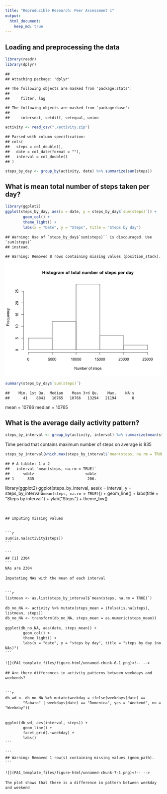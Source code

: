 ```yaml
---
title: "Reproducible Research: Peer Assessment 1"
output: 
  html_document:
    keep_md: true
---
```



## Loading and preprocessing the data

```r
library(readr)
library(dplyr)
```

```
## 
## Attaching package: 'dplyr'
```

```
## The following objects are masked from 'package:stats':
## 
##     filter, lag
```

```
## The following objects are masked from 'package:base':
## 
##     intersect, setdiff, setequal, union
```

```r
activity <- read_csv("./activity.zip")
```

```
## Parsed with column specification:
## cols(
##   steps = col_double(),
##   date = col_date(format = ""),
##   interval = col_double()
## )
```

```r
steps_by_day <- group_by(activity, date) %>% summarize(sum(steps))
```


## What is mean total number of steps taken per day?

```r
library(ggplot2)
ggplot(steps_by_day, aes(x = date, y = steps_by_day$`sum(steps)`)) + 
        geom_col() +
        theme_light() +
        labs(x = "Date", y = "Steps", title = "Steps by day")
```

```
## Warning: Use of `steps_by_day$`sum(steps)`` is discouraged. Use `sum(steps)`
## instead.
```

```
## Warning: Removed 8 rows containing missing values (position_stack).
```

![](PA1_template_files/figure-html/unnamed-chunk-2-1.png)<!-- -->

```r
summary(steps_by_day$`sum(steps)`)
```

```
##    Min. 1st Qu.  Median    Mean 3rd Qu.    Max.    NA's 
##      41    8841   10765   10766   13294   21194       8
```

mean = 10766
median = 10765


## What is the average daily activity pattern?

```r
steps_by_interval <- group_by(activity, interval) %>% summarize(mean(steps, na.rm = TRUE))
```

Time period that contains maximum number of steps on average is 835

```r
steps_by_interval[which.max(steps_by_interval$`mean(steps, na.rm = TRUE)`),]
```

```
## # A tibble: 1 x 2
##   interval `mean(steps, na.rm = TRUE)`
##      <dbl>                       <dbl>
## 1      835                        206.
```


library(ggplot2)
ggplot(steps_by_interval, aes(x = interval, y = steps_by_interval$`mean(steps, na.rm = TRUE)`)) +
        geom_line() +
        labs(title = "Steps by interval") +
        ylab("Steps") +
        theme_bw()
````


## Imputing missing values


```r
sum(is.na(activity$steps))
```

```
## [1] 2304
```
NAs are 2304

Imputating NAs with the mean of each interval


```r
listmean <- as.list(steps_by_interval$`mean(steps, na.rm = TRUE)`)

db_no_NA <- activity %>% mutate(steps_mean = ifelse(is.na(steps), listmean, steps))
db_no_NA <- transform(db_no_NA, steps_mean = as.numeric(steps_mean))

ggplot(db_no_NA, aes(date, steps_mean)) +
        geom_col() +
        theme_light() +
        labs(x = "date", y = "steps by day", title = "steps by day (no NAs)")
```

![](PA1_template_files/figure-html/unnamed-chunk-6-1.png)<!-- -->

## Are there differences in activity patterns between weekdays and weekends?


```r
db_wd <- db_no_NA %>% mutate(weekday = ifelse(weekdays(date) == 
        "Sabato" | weekdays(date) == "Domenica", yes = "Weekend", no = "Weekday"))


ggplot(db_wd, aes(interval, steps)) +
        geom_line() +
        facet_grid(.~weekday) +
        labs()
```

```
## Warning: Removed 1 row(s) containing missing values (geom_path).
```

![](PA1_template_files/figure-html/unnamed-chunk-7-1.png)<!-- -->

The plot shows that there is a difference in pattern between weekday and weekend



